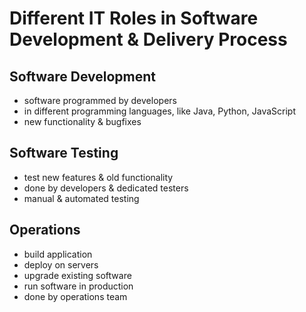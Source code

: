 # Different IT Roles in Software Development & Delivery Process

## Software Development

- software programmed by developers
- in different programming languages, like Java, Python, JavaScript
- new functionality & bugfixes

## Software Testing

- test new features & old functionality
- done by developers & dedicated testers
- manual & automated testing

## Operations

- build application
- deploy on servers
- upgrade existing software
- run software in production
- done by operations team
